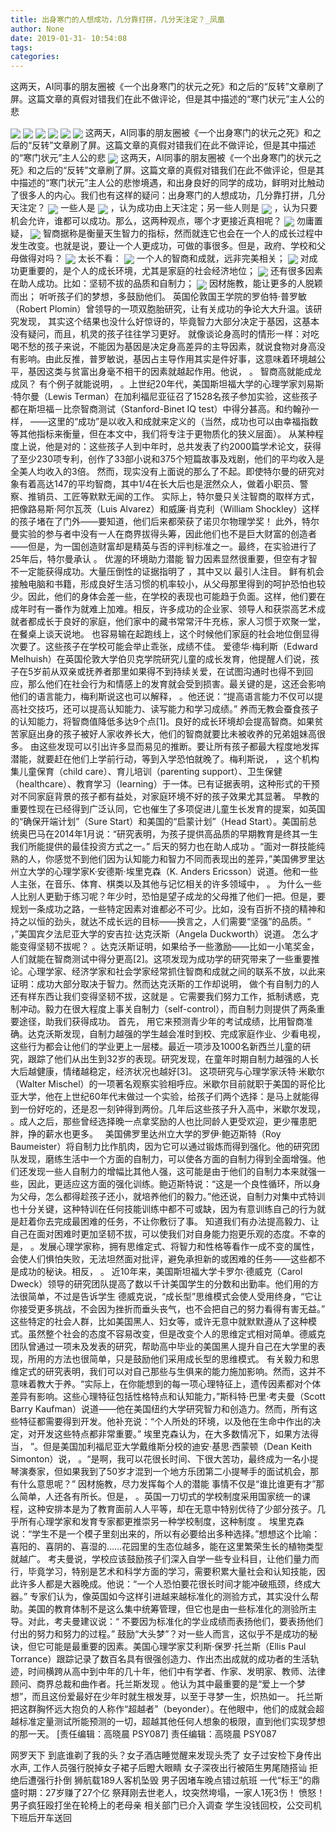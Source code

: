 ```yaml
---
title: 出身寒门的人想成功，几分靠打拼，几分天注定？_凤凰
author: None
date: 2019-01-31- 10:54:08
tags: 
categories: 
---
```

这两天，AI同事的朋友圈被《一个出身寒门的状元之死》和之后的“反转”文章刷了屏。这篇文章的真假对错我们在此不做评论，但是其中描述的“寒门状元”主人公的悲
<!-- more -->
                                
<img align="center" border="0" src="http://p1.ifengimg.com/a/2018_37/b1595fc7af57ef4_size19_w750_h172.gif" />
                                            
<img align="center" border="0" src="http://e0.ifengimg.com/12/2019/0130/EDDE1B3DA63A72A1DECFCFB64022DB4C8A454374_size50_w657_h320.png" />
                                    
<img align="center" border="0" src="http://e0.ifengimg.com/10/2019/0130/92563161F0EB08D8D25B1BD157CB17CF640D4DFE_size63_w960_h635.jpeg" />
                            
<img align="center" border="0" src="http://e0.ifengimg.com/12/2019/0130/382E53708DFBFE4AC6EB9AC664F9BEF4C0F34FFA_size79_w907_h509.jpeg" />
<img align="center" border="0" src="http://e0.ifengimg.com/04/2019/0130/4D989240D5C71A4A0A81D469CA6CE234BCDDDA1E_size64_w960_h642.jpeg" />
<img align="center" border="0" src="http://e0.ifengimg.com/12/2019/0130/7A0321DD9392CBFDB279EA73292A2FAB2DE4A4B6_size33_w640_h432.jpeg" />
这两天，AI同事的朋友圈被《一个出身寒门的状元之死》和之后的“反转”文章刷了屏。这篇文章的真假对错我们在此不做评论，但是其中描述的“寒门状元”主人公的悲
<img align="center" border="0" src="http://e0.ifengimg.com/06/2019/0130/A0EE3BDE06AD6738E9DEC838453D701C025301DF_size51_w514_h720.jpeg" />
这两天，AI同事的朋友圈被《一个出身寒门的状元之死》和之后的“反转”文章刷了屏。这篇文章的真假对错我们在此不做评论，但是其中描述的“寒门状元”主人公的悲惨境遇，和出身良好的同学的成功，鲜明对比触动了很多人的内心。我们也有这样的疑问：出身寒门的人想成功，几分靠打拼，几分天注定？
<img align="center" border="0" src="http://e0.ifengimg.com/11/2019/0130/D39B24FEB7AC26FDC8EB62AADFB74741BC4A9E24_size46_w640_h823.jpeg" />
一些人是
<img align="center" border="0" src="http://p1.ifengimg.com/a/2019_05/c9a7e0a33e4df8f_size290_w600_h448.jpg" />
，认为成功由上天注定；另一些人则是
<img align="center" border="0" src="http://e0.ifengimg.com/10/2019/0130/4B0699ECDEA1027929C3AF1732346D1262E61301_size7_w300_h168.jpeg" />
，认为只要机会允许，谁都可以成功。那么，这两种观点，哪个才更接近真相呢？
<img align="center" border="0" src="http://e0.ifengimg.com/01/2019/0130/8461590AC407F9394451EA5682D2976AA6660CF9_size36_w640_h772.jpeg" />
勿庸置疑，
<img align="center" border="0" src="http://e0.ifengimg.com/04/2019/0130/2929155FE8FCB6E2D04AA73DADBCE38A87FB174D_size237_w960_h655.jpeg" />
智商据称是衡量天生智力的指标，然而就连它也会在一个人的成长过程中发生改变。也就是说，要让一个人更成功，可做的事很多。但是，政府、学校和父母做得对吗？
<img align="center" border="0" src="http://e0.ifengimg.com/07/2019/0130/86725992660976BA66FD27D8F3AB5921930D58C9_size72_w960_h640.jpeg" />
太长不看：
<img align="center" border="0" src="http://p1.ifengimg.com/a/2018_07/93ab89ed585fee1_size55_w1667_h104.jpg" />
一个人的智商和成就，远非完美相关；
<img align="center" border="0" src="http://p2.ifengimg.com/a/2018_48/e3842f2675d1aaa_size76_w372_h494.jpg" />
对成功更重要的，是个人的成长环境，尤其是家庭的社会经济地位；
<img align="center" border="0" src="http://p0.ifengimg.com/a/2018_28/d1f660ebfb76d39_size107_w750_h230.gif" />
还有很多因素在助人成功。比如：坚韧不拔的品质和自制力；
<img align="center" border="0" src="http://p2.ifengimg.com/a/2016/0810/204c433878d5cf9size1_w16_h16.png" />
因材施教，能让更多的人脱颖而出；
听听孩子们的梦想，多鼓励他们。
英国伦敦国王学院的罗伯特·普罗敏（Robert Plomin）曾领导的一项双胞胎研究，让有关成功的争论大大升温。该研究发现，
其实这个结果也没什么好惊讶的，毕竟智力大部分决定于基因，这基本没有疑问，而且，机灵的孩子往往学习更好。
就像谈论身高时的情形一样：对吃喝不愁的孩子来说，不能因为基因是决定身高差异的主导因素，就说食物对身高没有影响。由此反推，普罗敏说，基因占主导作用其实是件好事，这意味着环境越公平，基因这类与贫富出身毫不相干的因素就越起作用。他说，
。
智商高就能成龙成凤？
有个例子就能说明，
。上世纪20年代，美国斯坦福大学的心理学家刘易斯·特尔曼（Lewis Terman）在加利福尼亚征召了1528名孩子参加实验，这些孩子都在斯坦福－比奈智商测试（Stanford-Binet IQ test）中得分甚高。和约翰孙一样，
——这里的“成功”是以收入和成就来定义的（当然，成功也可以由幸福指数等其他指标来衡量，但在本文中，我们将专注于更物质化的狭义层面）。
从某种程度上说，他是对的：这些孩子人到中年时，总共发表了约2000篇学术论文，获得了至少230项专利，创作了33部小说和375个短篇故事及戏剧，他们的平均收入是全美人均收入的3倍。
然而，现实没有上面说的那么了不起。即使特尔曼的研究对象有着高达147的平均智商，其中1/4在长大后也是泯然众人，做着小职员、警察、推销员、工匠等默默无闻的工作。
实际上，特尔曼只关注智商的取样方式，把像路易斯·阿尔瓦茨（Luis Alvarez）和威廉·肖克利（William Shockley）这样的孩子堵在了门外——要知道，他们后来都荣获了诺贝尔物理学奖！
此外，特尔曼实验的参与者中没有一人在商界拔得头筹，因此他们也不是巨大财富的创造者——但是，为一国创造财富却是精英与否的评判标准之一。最终，在实验进行了25年后，特尔曼承认
。
优渥的环境助力潜能
智力因素显然很重要，但空有才智不一定能获得成功。大量压倒性的证据指明了
，其中又以
最引人注目。
鲜有机会接触电脑和书籍，形成良好生活习惯的机率较小，从父母那里得到的呵护恐怕也较少。因此，他们的身体会差一些，在学校的表现也可能趋于负面。这样，他们要在成年时有一番作为就难上加难。相反，许多成功的企业家、领导人和获崇高艺术成就者都成长于良好的家庭，他们家中的藏书常常汗牛充栋，家人习惯于欢聚一堂，在餐桌上谈天说地。
也容易输在起跑线上，这个时候他们家庭的社会地位倒显得次要了。这些孩子在学校可能会举止乖张，成绩不佳。
爱德华·梅利斯（Edward Melhuish）在英国伦敦大学伯贝克学院研究儿童的成长发育，他提醒人们说，孩子在5岁前从双亲或抚养者那里如果得不到持续关爱，在试图沟通时也得不到回应，那么他们在社会行为和情感上的发育就会受到损害。最关键的是，这还会影响他们的语言能力，梅利斯说这也可以解释，
。他还说：“提高语言能力不仅可以提高社交技巧，还可以提高认知能力、读写能力和学习成绩。”
养而无教会蚕食孩子的认知能力，将智商值降低多达9个点[1]。良好的成长环境却会提高智商。如果贫苦家庭出身的孩子被好人家收养长大，他们的智商就要比未被收养的兄弟姐妹高很多。
由这些发现可以引出许多显而易见的推断。要让所有孩子都最大程度地发挥潜能，就要赶在他们上学前行动，等到入学恐怕就晚了。梅利斯说，
，这个机构集儿童保育（child care）、育儿培训（parenting support）、卫生保健（healthcare）、教育学习（learning）于一体。已有证据表明，这种形式的干预对不同家庭背景的孩子都有益处，对家庭环境不好的孩子效果尤其显著。
早教的重要性现在已经得到广泛认同，它也催生了多项促进儿童生长发育的提案，如英国的“确保开端计划”（Sure Start）和美国的“启蒙计划”（Head Start）。美国前总统奥巴马在2014年1月说：“研究表明，为孩子提供高品质的早期教育是终其一生我们所能提供的最佳投资方式之一。”
后天的努力也在助人成功
。“面对一群技能纯熟的人，你感觉不到他们因为认知能力和智力不同而表现出的差异，”美国佛罗里达州立大学的心理学家K·安德斯·埃里克森（K. Anders Ericsson）说道。他和一些人主张，在音乐、体育、棋类以及其他与记忆相关的许多领域中，
。
为什么一些人比别人更勤于练习呢？年少时，恐怕是望子成龙的父母推了他们一把。但是，要规划一条成功之路，一些特定因素对谁都必不可少。比如，没有百折不挠的精神和持之以恒的劲头，就达不成长远的目标——换言之，人们需要“坚强”的品质。“
，”美国宾夕法尼亚大学的安吉拉·达克沃斯（Angela Duckworth）说道。
怎么才能变得坚韧不拔呢？
。达克沃斯证明，如果给予一些激励——比如一小笔奖金，人们就能在智商测试中得分更高[2]。这项发现为成功学的研究带来了一些重要推论。心理学家、经济学家和社会学家经常抓住智商和成就之间的联系不放，以此来证明：成功大部分取决于智力。然而达克沃斯的工作却说明，
做个有自制力的人
还有样东西让我们变得坚韧不拔，这就是
。它需要我们努力工作，抵制诱惑，克制冲动。毅力在很大程度上事关自制力（self-control），而自制力则提供了两条重要途径，助我们获得成功。
首先，
用它来预测青少年的考试成绩，比用智商准确。达克沃斯发现，自制力越强的学生越会准时到校、完成家庭作业、少看电视，这些行为都会让他们的学业更上一层楼。最近一项涉及1000名新西兰儿童的研究，跟踪了他们从出生到32岁的表现。研究发现，在童年时期自制力越强的人长大后越健康，情绪越稳定，经济状况也越好[3]。
这项研究与心理学家沃特·米歇尔（Walter Mischel）的一项著名观察实验相呼应。米歇尔目前就职于美国的哥伦比亚大学，他在上世纪60年代末做过一个实验，给孩子们两个选择：是马上就能得到一份好吃的，还是忍一刻钟得到两份。几年后这些孩子升入高中，米歇尔发现，
。成人之后，那些曾经选择晚一点拿奖励的人也比同龄人更受欢迎，更少罹患肥胖，挣的薪水也更多。
 
美国佛罗里达州立大学的罗伊·鲍迈斯特（Roy Baumeister）将自制力比作肌肉，因为它可以通过锻炼而得到强化。他的研究团队发现，磨练生活中一个方面的自制力，可以使各方面的自制力得到全面增强。他们还发现一些人自制力的增幅比其他人强，这可能是由于他们的自制力本来就强一些，因此，更适应这方面的强化训练。鲍迈斯特说：“这是一个良性循环，所以身为父母，怎么都得趁孩子还小，就培养他们的毅力。”他还说，自制力对集中式特训也十分关键，这种特训在任何技能训练中都不可或缺，因为有意训练自己的行为就是赶着你去完成最困难的任务，不让你敷衍了事。
知道我们有办法提高毅力、让自己在面对困难时更加坚韧不拔，可以使我们对自身能力抱更乐观的态度。不幸的是，
。发展心理学家称，拥有思维定式、将智力和性格等看作一成不变的属性，会使人们惧怕失败，无法坦然面对批评，避免承担新的或困难的任务——这些都不是成功的秘诀。相反，
。
近10年来，美国斯坦福大学卡罗尔·德威克（Carol Dweck）领导的研究团队提高了数以千计美国学生的分数和出勤率。他们用的方法很简单，不过是告诉学生
德威克说，“成长型”思维模式会使人受用终身，“它让你接受更多挑战，不会因为挫折而垂头丧气，也不会把自己的努力看得有害无益。”
这些特定的社会人群，比如美国黑人、妇女等，或许无意中就默默遵从了这种模式。虽然整个社会的态度不容易改变，但是改变个人的思维定式相对简单。德威克团队曾通过一项未及发表的研究，帮助高中毕业的美国黑人提升自己在大学里的表现，所用的方法也很简单，只是鼓励他们采用成长型的思维模式。
有关毅力和思维定式的研究表明，我们可以对自己那些与生俱来的能力施加影响。然而，这并不意味着教大于养。“实际上，在你能想到的每一项心理特征上，遗传因素都对个体差异有影响。这些心理特征包括性格特点和认知能力，”斯科特·巴里·考夫曼（Scott Barry Kaufman）说道——他在美国纽约大学研究智力和创造力。然而，所有这些特征都需要得到开发。他补充说：“个人所处的环境，以及他在生命中作出的决定，对开发这些特点都非常重要。”
埃里克森认为，在大多数情况下，如果方法得当，
”。但是美国加利福尼亚大学戴维斯分校的迪安·基思·西蒙顿（Dean Keith Simonton）说，
。“是啊，我可以花很长时间、下很大苦功，最终成为一名小提琴演奏家，但如果我到了50岁才混到一个地方乐团第二小提琴手的面试机会，那有什么意思呢？”
因材施教，尽力发挥每个人的潜能
事情不仅是“谁比谁更有才”那么简单，人还各有所长。但是，
。英国一刀切式的学校制度采用国家统一的课程，这种安排本是为了教育面前人人平等，却在无意中特别优待了少部分孩子。几乎所有心理学家和发育专家都更推崇另一种学校制度，这种制度
。
埃里克森说：“学生不是一个模子里刻出来的，所以有必要给出多种选择。”想想这个比喻：喜阳的、喜阴的、喜湿的……花园里的生态位越多，能在这里繁荣生长的植物类型就越广。
考夫曼说，学校应该鼓励孩子们深入自学一些专业科目，让他们量力而行，毕竟学习，特别是艺术和科学方面的学习，需要积累大量社会和认知技能，因此许多人都是大器晚成。他说：“一个人恐怕要花很长时间才能冲破瓶颈，终成大器。”
专家们认为，像英国如今这样引进越来越标准化的测验方式，其实没什么帮助。美国的教育体制不是这么集中统筹管理，但它也是由一些标准化的测验所主导。对此，考夫曼建议说：“
不要因为标准化的学业成绩而表扬他们，要表扬他们付出的努力和努力的过程。”
鼓励“大头梦”？对一些人而言，这似乎不是成功的秘诀，但它可能是最重要的因素。美国心理学家艾利斯·保罗·托兰斯（Ellis Paul Torrance）跟踪记录了数百名具有很强创造力、作出杰出成就的成功者的生活轨迹，时间横跨从高中到中年的几十年，他们中有学者、作家、发明家、教师、法律顾问、商界总裁和曲作者。托兰斯发现
。他认为其中最重要的是“爱上一个梦想”，而且这份爱最好在少年时就生根发芽，以至于寻梦一生，炽热如一。
托兰斯把这群胸怀远大抱负的人称作“超越者”（beyonder）。在他眼中，他们的成就会超越标准定量测试所能预测的一切，超越其他任何人想象的极限，直到他们实现梦想的那一天。
                                [责任编辑：高晓晨                                    PSY087]                            
                                责任编辑：高晓晨                                    PSY087                            
                                                            
网罗天下
到底谁剃了我的头？女子酒店睡觉醒来发现头秃了
女子过安检下身传出水声, 工作人员强行脱掉女子裙子后瞪大眼睛
女子深夜出行被陌生男尾随搭讪 拒绝后遭强行扑倒
狮航载189人客机坠毁 男子因堵车晚点错过航班
一代“标王”的鼎盛时期：27岁赚了27个亿
祭拜刚去世老人，坟突然垮塌，一家人1死3伤！
愤怒！男子疯狂殴打坐在轮椅上的老母亲 相关部门已介入调查
学生没钱回校，公交司机下班后开车送回
